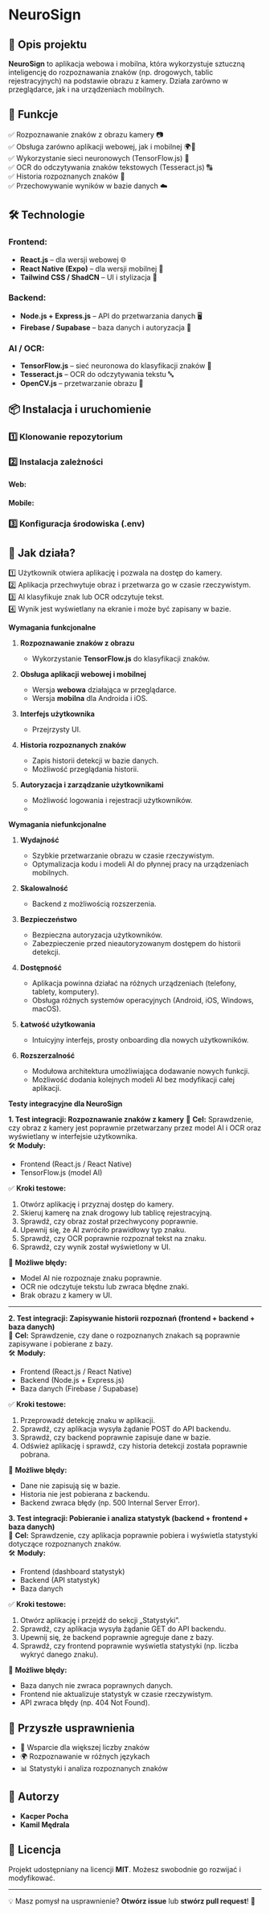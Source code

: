 # NeuroSign

## 🚀 Opis projektu

**NeuroSign** to aplikacja webowa i mobilna, która wykorzystuje sztuczną inteligencję do rozpoznawania znaków (np. drogowych, tablic rejestracyjnych) na podstawie obrazu z kamery. Działa zarówno w przeglądarce, jak i na urządzeniach mobilnych.

## 🎯 Funkcje

✅ Rozpoznawanie znaków z obrazu kamery 📷\
✅ Obsługa zarówno aplikacji webowej, jak i mobilnej 🌍📱\
✅ Wykorzystanie sieci neuronowych (TensorFlow\.js) 🧠\
✅ OCR do odczytywania znaków tekstowych (Tesseract.js) 🔠\
✅ Historia rozpoznanych znaków 📜\
✅ Przechowywanie wyników w bazie danych ☁️

## 🛠️ Technologie

### Frontend:

- **React.js** – dla wersji webowej 🌐
- **React Native (Expo)** – dla wersji mobilnej 📱
- **Tailwind CSS / ShadCN** – UI i stylizacja 🎨

### Backend:

- **Node.js + Express.js** – API do przetwarzania danych 🖥️
- **Firebase / Supabase** – baza danych i autoryzacja 🔐

### AI / OCR:

- **TensorFlow\.js** – sieć neuronowa do klasyfikacji znaków 🧠
- **Tesseract.js** – OCR do odczytywania tekstu 🔤
- **OpenCV.js** – przetwarzanie obrazu 🎥

## 📦 Instalacja i uruchomienie

### 1️⃣ Klonowanie repozytorium


### 2️⃣ Instalacja zależności

#### Web:


#### Mobile:



### 3️⃣ Konfiguracja środowiska (.env)



## 📸 Jak działa?

1️⃣ Użytkownik otwiera aplikację i pozwala na dostęp do kamery.\
2️⃣ Aplikacja przechwytuje obraz i przetwarza go w czasie rzeczywistym.\
3️⃣ AI klasyfikuje znak lub OCR odczytuje tekst.\
4️⃣ Wynik jest wyświetlany na ekranie i może być zapisany w bazie.

**Wymagania funkcjonalne**  

1. **Rozpoznawanie znaków z obrazu**  
   - Wykorzystanie **TensorFlow.js** do klasyfikacji znaków.  

2. **Obsługa aplikacji webowej i mobilnej**  
   - Wersja **webowa** działająca w przeglądarce.  
   - Wersja **mobilna** dla Androida i iOS.  

3. **Interfejs użytkownika**  
   - Przejrzysty UI.    

4. **Historia rozpoznanych znaków**  
   - Zapis historii detekcji w bazie danych. 
   - Możliwość przeglądania historii.

5. **Autoryzacja i zarządzanie użytkownikami**  
   - Możliwość logowania i rejestracji użytkowników.
   - 

**Wymagania niefunkcjonalne**  

1. **Wydajność**  
   - Szybkie przetwarzanie obrazu w czasie rzeczywistym. 
   - Optymalizacja kodu i modeli AI do płynnej pracy na urządzeniach mobilnych.  

2. **Skalowalność**  
   - Backend z możliwością rozszerzenia.   

3. **Bezpieczeństwo**  
   - Bezpieczna autoryzacja użytkowników.  
   - Zabezpieczenie przed nieautoryzowanym dostępem do historii detekcji.  

4. **Dostępność**  
   - Aplikacja powinna działać na różnych urządzeniach (telefony, tablety, komputery).  
   - Obsługa różnych systemów operacyjnych (Android, iOS, Windows, macOS).  

5. **Łatwość użytkowania**  
   - Intuicyjny interfejs, prosty onboarding dla nowych użytkowników.   

6. **Rozszerzalność**  
   - Modułowa architektura umożliwiająca dodawanie nowych funkcji.  
   - Możliwość dodania kolejnych modeli AI bez modyfikacji całej aplikacji.
  
**Testy integracyjne dla NeuroSign**  

 **1. Test integracji: Rozpoznawanie znaków z kamery**
📌 **Cel:** Sprawdzenie, czy obraz z kamery jest poprawnie przetwarzany przez model AI i OCR oraz wyświetlany w interfejsie użytkownika.  
🛠 **Moduły:**  
- Frontend (React.js / React Native)  
- TensorFlow.js (model AI)  

✅ **Kroki testowe:**  
1. Otwórz aplikację i przyznaj dostęp do kamery.  
2. Skieruj kamerę na znak drogowy lub tablicę rejestracyjną.  
3. Sprawdź, czy obraz został przechwycony poprawnie.  
4. Upewnij się, że AI zwróciło prawidłowy typ znaku.  
5. Sprawdź, czy OCR poprawnie rozpoznał tekst na znaku.  
6. Sprawdź, czy wynik został wyświetlony w UI.  

🛑 **Możliwe błędy:**  
- Model AI nie rozpoznaje znaku poprawnie.  
- OCR nie odczytuje tekstu lub zwraca błędne znaki.  
- Brak obrazu z kamery w UI.  

---

**2. Test integracji: Zapisywanie historii rozpoznań (frontend + backend + baza danych)**  
📌 **Cel:** Sprawdzenie, czy dane o rozpoznanych znakach są poprawnie zapisywane i pobierane z bazy.  
🛠 **Moduły:**  
- Frontend (React.js / React Native)  
- Backend (Node.js + Express.js)  
- Baza danych (Firebase / Supabase)  

✅ **Kroki testowe:**  
1. Przeprowadź detekcję znaku w aplikacji.  
2. Sprawdź, czy aplikacja wysyła żądanie POST do API backendu.  
3. Sprawdź, czy backend poprawnie zapisuje dane w bazie.  
4. Odśwież aplikację i sprawdź, czy historia detekcji została poprawnie pobrana.  

🛑 **Możliwe błędy:**  
- Dane nie zapisują się w bazie.  
- Historia nie jest pobierana z backendu.  
- Backend zwraca błędy (np. 500 Internal Server Error).  


**3. Test integracji: Pobieranie i analiza statystyk (backend + frontend + baza danych)**  
📌 **Cel:** Sprawdzenie, czy aplikacja poprawnie pobiera i wyświetla statystyki dotyczące rozpoznanych znaków.  
🛠 **Moduły:**  
- Frontend (dashboard statystyk)  
- Backend (API statystyk)  
- Baza danych

✅ **Kroki testowe:**  
1. Otwórz aplikację i przejdź do sekcji „Statystyki”.  
2. Sprawdź, czy aplikacja wysyła żądanie GET do API backendu.  
3. Upewnij się, że backend poprawnie agreguje dane z bazy.  
4. Sprawdź, czy frontend poprawnie wyświetla statystyki (np. liczba wykryć danego znaku).  

🛑 **Możliwe błędy:**  
- Baza danych nie zwraca poprawnych danych.  
- Frontend nie aktualizuje statystyk w czasie rzeczywistym.  
- API zwraca błędy (np. 404 Not Found).  



## 🎯 Przyszłe usprawnienia

- 🚀 Wsparcie dla większej liczby znaków
- 🌍 Rozpoznawanie w różnych językach
- 📊 Statystyki i analiza rozpoznanych znaków

## 👥 Autorzy

- **Kacper Pocha**
- **Kamil Mędrala** 

## 📄 Licencja

Projekt udostępniany na licencji **MIT**. Możesz swobodnie go rozwijać i modyfikować.

---

💡 Masz pomysł na usprawnienie? **Otwórz issue** lub **stwórz pull request**! 🚀

